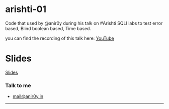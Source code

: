 # arishti-01
Code that used by @anir0y during his talk on #Arishti 
SQLI labs to test error based, Blind boolean based, Time based.


you can find the recording of this talk here: [YouTube](https://youtu.be/Du9LQ_NoNS4 "youtube")


# Slides 

[Slides](https://1drv.ms/p/s!AjGfb2ZCIBDrrHcINBJY98d_0HQJ?e=Wjovl5 "Presentation")

### Talk to me 
  - mail@anir0y.in
  
---
